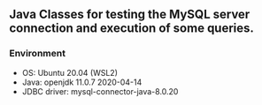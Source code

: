 ## Java Classes for testing the MySQL server connection and execution of some queries.

### Environment
* OS: Ubuntu 20.04 (WSL2)
* Java: openjdk 11.0.7 2020-04-14
* JDBC driver: mysql-connector-java-8.0.20